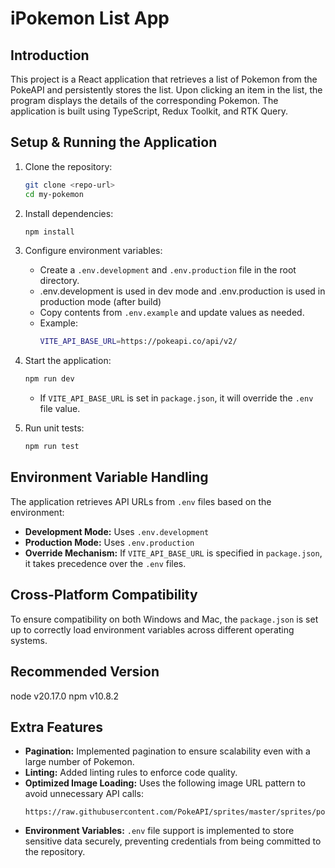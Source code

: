 # iPokemon List App

## Introduction

This project is a React application that retrieves a list of Pokemon from the PokeAPI and persistently stores the list. Upon clicking an item in the list, the program displays the details of the corresponding Pokemon. The application is built using TypeScript, Redux Toolkit, and RTK Query.

## Setup & Running the Application

1. Clone the repository:

   ```sh
   git clone <repo-url>
   cd my-pokemon
   ```

2. Install dependencies:

   ```sh
   npm install
   ```

3. Configure environment variables:

   - Create a `.env.development` and `.env.production` file in the root directory.
   - .env.development is used in dev mode and .env.production is used in production mode (after build)
   - Copy contents from `.env.example` and update values as needed.
   - Example:
     ```sh
     VITE_API_BASE_URL=https://pokeapi.co/api/v2/
     ```

4. Start the application:

   ```sh
   npm run dev
   ```

   - If `VITE_API_BASE_URL` is set in `package.json`, it will override the `.env` file value.

5. Run unit tests:

   ```sh
   npm run test
   ```

## Environment Variable Handling

The application retrieves API URLs from `.env` files based on the environment:

- **Development Mode:** Uses `.env.development`
- **Production Mode:** Uses `.env.production`
- **Override Mechanism:** If `VITE_API_BASE_URL` is specified in `package.json`, it takes precedence over the `.env` files.

## Cross-Platform Compatibility

To ensure compatibility on both Windows and Mac, the `package.json` is set up to correctly load environment variables across different operating systems.

## Recommended Version
node v20.17.0 
npm v10.8.2

## Extra Features

- **Pagination:** Implemented pagination to ensure scalability even with a large number of Pokemon.
- **Linting:** Added linting rules to enforce code quality.
- **Optimized Image Loading:** Uses the following image URL pattern to avoid unnecessary API calls:
  ```
  https://raw.githubusercontent.com/PokeAPI/sprites/master/sprites/pokemon/${id}.png
  ```
- **Environment Variables:** `.env` file support is implemented to store sensitive data securely, preventing credentials from being committed to the repository.
